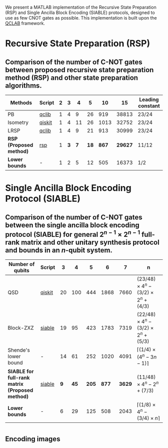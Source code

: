 We present a MATLAB implementation of the Recursive State Preparation (RSP) and Single Ancilla Block Encoding (SIABLE) protocols, designed to use as few CNOT gates as possible. This implementation is built upon the [QCLAB](https://github.com/QuantumComputingLab/qclabs) framework.


# Recursive State Preparation (RSP)

## Comparison of the number of C-NOT gates between proposed recursive state preparation method (RSP) and other state preparation algorithms. 

| Methods | Script | 2 | 3 | 4 | 5 | 10 | 15 | Leading constant |
| --- | --- | --- | --- | --- | --- | --- | --- | --- |
| PB | [qclib](https://github.com/qclib/qclib) | 1 | 4 | 9 | 26 | 919 | 38813 | $23/24$ |
| Isometry | [qiskit](https://quantum.cloud.ibm.com/docs/api/qiskit/qiskit.circuit.library.StatePreparation) | 1 | 4 | 11 | 26 | 1013 | 32752 | $23/24$ |
| LRSP | [qclib](https://github.com/qclib/qclib) | 1 | 4 | 9 | 21 | 913 | 30999 | $23/24$ |
| **RSP** **(Proposed method)** | [rsp](https://github.com/zexianLIPolyU/siable/blob/main/test_state_preparation.mlx) | 1 | **3** | **7** | **18** | **867** | **29627** | $11/12$ |
| **Lower bounds**| - | 1 | 2 | 5 | 12 | 505 | 16373 | $1/2$

# Single Ancilla Block Encoding Protocol (SIABLE)

## Comparison of the number of C-NOT gates between the single ancilla block encoding protocol (SIABLE) for general $2^{n-1}\times 2^{n-1}$ full-rank matrix and other unitary synthesis protocol and bounds in an $n$-qubit system.

| Number of qubits | Script | 3 | 4 | 5 | 6 | 7 | n |
| --- | --- | --- | --- | --- | --- | --- | --- |
| QSD | [qiskit](https://quantum.cloud.ibm.com/docs/en/api/qiskit/qiskit.transpiler.passes.UnitarySynthesis) | 20 | 100 | 444 | 1868 | 7660 | $(23/48)\times4^n - (3/2)\times 2^n + (4/3)$ |
| Block-ZXZ | [siable](https://github.com/zexianLIPolyU/siable/blob/main/test_siable_CNOT.m) | 19 | 95 | 423 | 1783 | 7319 | $(22/48)\times4^n - (3/2)\times 2^n + (5/3)$ |
| Shende's lower bound | - | 14 | 61 | 252 | 1020 | 4091 | $\lceil (1/4)\times(4^n - 3n - 1) \rceil$ |
| **SIABLE for full-rank matrix** <br> **(Proposed method)** | [siable](https://github.com/zexianLIPolyU/siable/blob/main/test_siable_CNOT.m) | **9** | **45** | **205** | **877** | **3629** | $(11/48)\times 4^n - 2^n + (7/3)$ |
| **Lower bounds**| - | 6 | 29 | 125 | 508 | 2043 | $\lceil (1/8)\times4^n - (3/4)\times n \rceil$

# 

## Encoding images 


